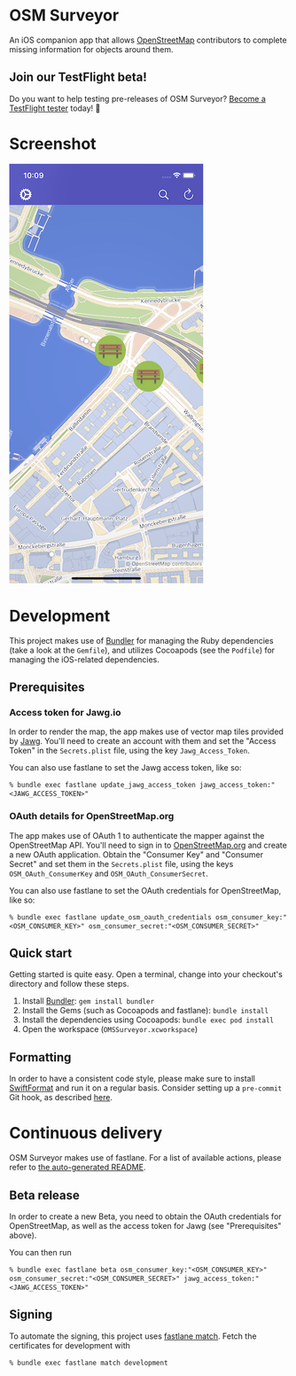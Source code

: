 # OSM Surveyor

An iOS companion app that allows [OpenStreetMap][1] contributors to complete
missing information for objects around them.

## Join our TestFlight beta!

Do you want to help testing pre-releases of OSM Surveyor?
[Become a TestFlight tester][4] today! 🚀

# Screenshot

![Screenshot of the map that displays annotations](screenshot.png?raw=true)

# Development

This project makes use of [Bundler][5] for managing the Ruby dependencies
(take a look at the `Gemfile`), and utilizes Cocoapods (see the `Podfile`) for
managing the iOS-related dependencies.

## Prerequisites

### Access token for Jawg.io

In order to render the map, the app makes use of vector map tiles provided by
[Jawg][8]. You'll need to create an account with them and set the "Access Token"
in the `Secrets.plist` file, using the key `Jawg_Access_Token`.

You can also use fastlane to set the Jawg access token, like so:

    % bundle exec fastlane update_jawg_access_token jawg_access_token:"<JAWG_ACCESS_TOKEN>"

### OAuth details for OpenStreetMap.org

The app makes use of OAuth 1 to authenticate the mapper against the
OpenStreetMap API. You'll need to sign in to [OpenStreetMap.org][1]
and create a new OAuth application.
Obtain the "Consumer Key" and "Consumer Secret" and set them in the
`Secrets.plist` file, using the keys `OSM_OAuth_ConsumerKey` and
`OSM_OAuth_ConsumerSecret`.

You can also use fastlane to set the OAuth credentials for OpenStreetMap, like so:

    % bundle exec fastlane update_osm_oauth_credentials osm_consumer_key:"<OSM_CONSUMER_KEY>" osm_consumer_secret:"<OSM_CONSUMER_SECRET>"

## Quick start

Getting started is quite easy. Open a terminal, change into your checkout's directory
and follow these steps.

1. Install [Bundler][5]: `gem install bundler`
2. Install the Gems (such as Cocoapods and fastlane): `bundle install`
3. Install the dependencies using Cocoapods: `bundle exec pod install`
4. Open the workspace (`OMSSurveyor.xcworkspace`)

## Formatting

In order to have a consistent code style, please make sure to install
[SwiftFormat][6] and run it on a regular basis. Consider setting up a `pre-commit`
Git hook, as described [here][7].

# Continuous delivery

OSM Surveyor makes use of fastlane.
For a list of available actions, please refer to [the auto-generated README][2].

## Beta release

In order to create a new Beta, you need to obtain the OAuth credentials for
OpenStreetMap, as well as the access token for Jawg (see "Prerequisites" above).

You can then run

    % bundle exec fastlane beta osm_consumer_key:"<OSM_CONSUMER_KEY>" osm_consumer_secret:"<OSM_CONSUMER_SECRET>" jawg_access_token:"<JAWG_ACCESS_TOKEN>"

## Signing

To automate the signing, this project uses [fastlane match][3].
Fetch the certificates for development with

    % bundle exec fastlane match development

[1]: https://www.openstreetmap.org
[2]: fastlane/README.md
[3]: https://docs.fastlane.tools/actions/match/
[4]: https://testflight.apple.com/join/wXtE44KZ
[5]: https://bundler.io/
[6]: https://github.com/nicklockwood/SwiftFormat
[7]: https://github.com/nicklockwood/SwiftFormat#git-pre-commit-hook
[8]: https://www.jawg.io/
